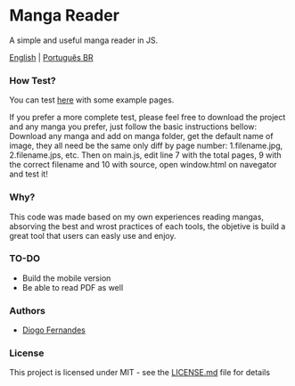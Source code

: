 # Manga Reader
A simple and useful manga reader in JS.

[English](https://github.com/dfop02/manga-reader/README.md) | [Português BR](https://github.com/dfop02/manga-reader/README.pt-BR.md)

### How Test?

You can test [here](https://dfop02.github.io/manga-reader/window.html) with some example pages.

If you prefer a more complete test, please feel free to download the project and any manga you prefer, just follow the basic instructions bellow:
Download any manga and add on manga folder, get the default name of image, they all need be the same only diff by page number: 1.filename.jpg, 2.filename.jps, etc.
Then on main.js, edit line 7 with the total pages, 9 with the correct filename and 10 with source, open window.html on navegator and test it!

### Why?

This code was made based on my own experiences reading mangas, absorving the best and wrost practices of each tools, the objetive is build a great tool that users can easly use and enjoy.

### TO-DO

- Build the mobile version
- Be able to read PDF as well

### Authors

* [Diogo Fernandes](https://github.com/dfop02)

### License

This project is licensed under MIT - see the [LICENSE.md](LICENSE.md) file for details
